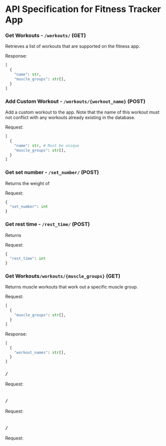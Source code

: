 # API Specification for Fitness Tracker App

### Get Workouts - `/workouts/` (GET)
Retrieves a list of workouts that are supported on the fitness app.

Response:
```python
[
  {
    "name": str,
    "muscle_groups": str[],
  }
]
```

### Add Custom Workout - `/workouts/{workout_name}` (POST)
Add a custom workout to the app. Note that the name of this workout must not conflict with any workouts already existing in the database.

Request:
```python
[
  {
    "name": str, # Must be unique
    "muscle_groups": str[],
  }
]
```

### Get set number - `/set_number/` (POST)
Returns the weight of 

Request:

```python
{
  "set_number": int
}
```

### Get rest time - `/rest_time/` (POST)
Returns 

Request:

```python
{
  "rest_time": int 
}
```

### Get Workouts`/workouts/{muscle_groups}` (GET)
Returns muscle workouts that work out a specific muscle group.

Request:
```python
[
  {
    "muscle_groups": str[],
  }
]
```
Response:
```python
[
  {
    "workout_names": str[],
  }
]
```

### `/`

Request:

```python

```

### `/`

Request:

```python

```

### `/`

Request:

```python

```
